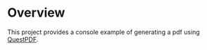 # Overview
This project provides a console example of generating a pdf using [QuestPDF](https://www.questpdf.com/license/configuration.html).

